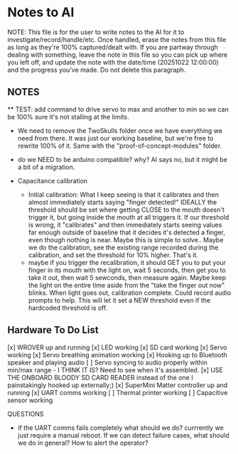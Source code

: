 # Notes to AI

NOTE: This file is for the user to write notes to the AI for it to investigate/record/handle/etc. Once handled, erase the notes from this file as long as they're 100% captured/dealt with. If you are partway through dealing with something, leave the note in this file so you can pick up where you left off, and update the note with the date/time (20251022 12:00:00) and the progress you've made. Do not delete this paragraph.

## NOTES

** TEST: add command to drive servo to max and another to min so we can be 100% sure it's not stalling at the limits.

- We need to remove the TwoSkulls folder once we have everything we need from there. It was just our working baseline, but we're free to rewrite 100% of it. Same with the "proof-of-concept-modules" folder.

- do we NEED to be arduino compatible? why? AI says no, but it might be a bit of a migration.

- Capacitance calibration
  - Initial calibration: What I keep seeing is that it calibrates and then almost immediately starts saying "finger detected!" IDEALLY the threshold should be set where getting CLOSE to the mouth doesn't trigger it, but going inside the mouth at all triggers it. If our threshold is wrong, it "calibrates" and then immediately starts seeing values far enough outside of baseline that it decides it's detected a finger, even though nothing is near. Maybe this is simple to solve.. Maybe we do the calibration, see the existing range recorded during the calibration, and set the threshold for 10% higher. That's it. 
  - maybe if you trigger the recalibration, it should GET you to put your finger in its mouth with the light on, wait 5 seconds, then get you to take it out, then wait 5 sewconds, then measure again. Maybe keep the light on the entire time aside from the "take the finger out now" blinks. When light goes out, calibration complete. Could record audio prompts to help. This will let it set a NEW threshold even if the hardcoded threshold is off. 

## Hardware To Do List
[x] WROVER up and running
[x] LED working
[x] SD card working
[x] Servo working
[x] Servo breathing animation working
[x] Hooking up to Bluetooth speaker and playing audio
[ ] Servo syncing to audio properly within min/max range - I THINK IT IS? Need to see when it's assembled.
[x] USE THE ONBOARD BLOODY SD CARD READER instead of the one I painstakingly hooked up externally;)
[x] SuperMini Matter controller up and running
[x] UART comms working
[ ] Thermal printer working
[ ] Capacitive sensor working

QUESTIONS
- if the UART comms fails completely what should we do? currrently we just require a manual reboot. If we can detect failure cases, what should we do in general? How to alert the operator?
